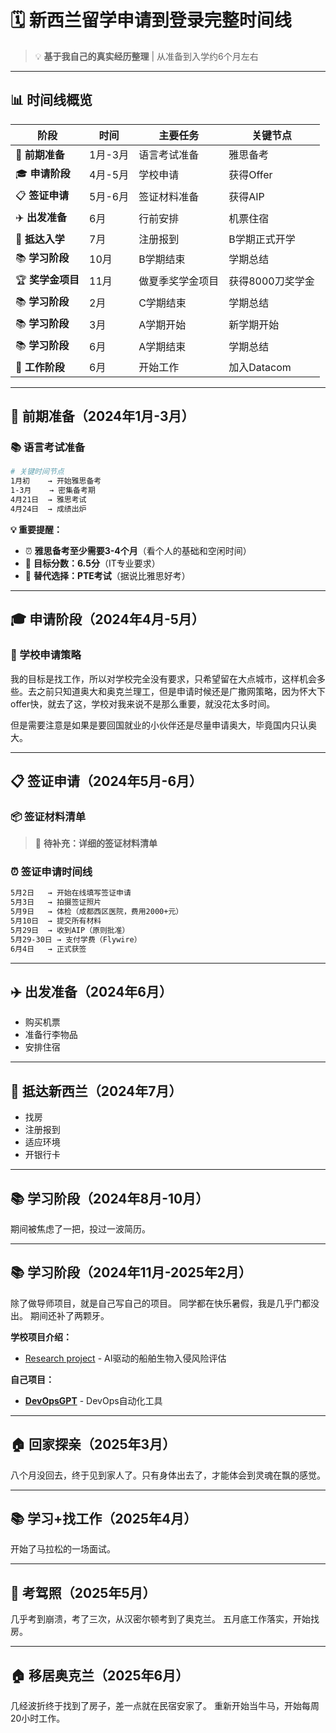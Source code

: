 # 🗓️ 新西兰留学申请到登录完整时间线

> 💡 **基于我自己的真实经历整理** | 从准备到入学约6个月左右

---

## 📊 时间线概览

| 阶段             | 时间    | 主要任务         | 关键节点         |
| ---------------- | ------- | ---------------- | ---------------- |
| 🎯 **前期准备**   | 1月-3月 | 语言考试准备     | 雅思备考         |
| 🎓 **申请阶段**   | 4月-5月 | 学校申请         | 获得Offer        |
| 📋 **签证申请**   | 5月-6月 | 签证材料准备     | 获得AIP          |
| ✈️ **出发准备**   | 6月     | 行前安排         | 机票住宿         |
| 🏫 **抵达入学**   | 7月     | 注册报到         | B学期正式开学    |
| 📚 **学习阶段**   | 10月    | B学期结束        | 学期总结         |
| 🏆 **奖学金项目** | 11月    | 做夏季奖学金项目 | 获得8000刀奖学金 |
| 📚 **学习阶段**   | 2月     | C学期结束        | 学期总结         |
| 📚 **学习阶段**   | 3月     | A学期开始        | 新学期开始       |
| 📚 **学习阶段**   | 6月     | A学期结束        | 学期总结         |
| 💼 **工作阶段**   | 6月     | 开始工作         | 加入Datacom      |

---

## 🎯 前期准备（2024年1月-3月）

### 📚 语言考试准备

```bash
# 关键时间节点
1月初    → 开始雅思备考
1-3月    → 密集备考期
4月21日  → 雅思考试
4月24日  → 成绩出炉
```

**💡 重要提醒：**
- ⏰ **雅思备考至少需要3-4个月**（看个人的基础和空闲时间）
- 🎯 **目标分数：6.5分**（IT专业要求）
- 🔄 **替代选择：PTE考试**（据说比雅思好考）

---

## 🎓 申请阶段（2024年4月-5月）

### 🏫 学校申请策略

我的目标是找工作，所以对学校完全没有要求，只希望留在大点城市，这样机会多些。去之前只知道奥大和奥克兰理工，但是申请时候还是广撒网策略，因为怀大下offer快，就去了这，学校对我来说不是那么重要，就没花太多时间。

但是需要注意是如果是要回国就业的小伙伴还是尽量申请奥大，毕竟国内只认奥大。

---

## 📋 签证申请（2024年5月-6月）

### 📦 签证材料清单

> 📝 **待补充：详细的签证材料清单**

### ⏰ 签证申请时间线

```bash
5月2日   → 开始在线填写签证申请
5月3日   → 拍摄签证照片
5月9日   → 体检（成都西区医院，费用2000+元）
5月10日  → 提交所有材料
5月29日  → 收到AIP（原则批准）
5月29-30日 → 支付学费（Flywire）
6月4日   → 正式获签
```

---

## ✈️ 出发准备（2024年6月）

- 购买机票
- 准备行李物品
- 安排住宿

---

## 🏫 抵达新西兰（2024年7月）

- 找房
- 注册报到
- 适应环境
- 开银行卡

---

## 📚 学习阶段（2024年8月-10月）

期间被焦虑了一把，投过一波简历。

---

## 📚 学习阶段（2024年11月-2025年2月）

除了做导师项目，就是自己写自己的项目。
同学都在快乐暑假，我是几乎门都没出。
期间还补了两颗牙。

**学校项目介绍：**
- [Research project](https://github.com/Danielyan86/study-notes/blob/master/bio-security/AI-Driven%20Risk%20Assessment%20for%20Vessel%20Bioinvasion.md) - AI驱动的船舶生物入侵风险评估

**自己项目：**
- [**DevOpsGPT**](https://github.com/Danielyan86/DevOpsGPT) - DevOps自动化工具

---

## 🏠 回家探亲（2025年3月）

八个月没回去，终于见到家人了。只有身体出去了，才能体会到灵魂在飘的感觉。

---

## 📚 学习+找工作（2025年4月）

开始了马拉松的一场面试。

---

## 🚗 考驾照（2025年5月）

几乎考到崩溃，考了三次，从汉密尔顿考到了奥克兰。
五月底工作落实，开始找房。

---

## 🏠 移居奥克兰（2025年6月）

几经波折终于找到了房子，差一点就在民宿安家了。
重新开始当牛马，开始每周20小时工作。 